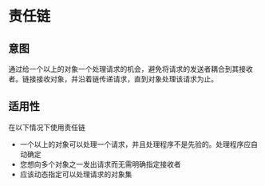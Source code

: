 ﻿# 责任链

## 意图
通过给一个以上的对象一个处理请求的机会，避免将请求的发送者耦合到其接收者。链接接收对象，并沿着链传递请求，直到对象处理该请求为止。

## 适用性
在以下情况下使用责任链 
- 一个以上的对象可以处理一个请求，并且处理程序不是先验的。处理程序应自动确定
- 您想向多个对象之一发出请求而无需明确指定接收者
- 应该动态指定可以处理请求的对象集